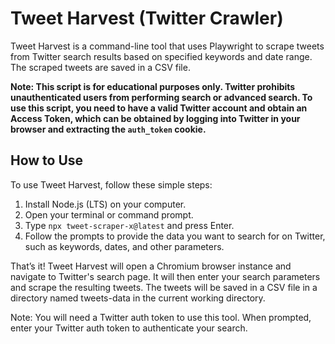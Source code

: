 # Tweet Harvest (Twitter Crawler)

Tweet Harvest is a command-line tool that uses Playwright to scrape tweets from Twitter search results based on specified keywords and date range. The scraped tweets are saved in a CSV file.

**Note: This script is for educational purposes only. Twitter prohibits unauthenticated users from performing search or advanced search. To use this script, you need to have a valid Twitter account and obtain an Access Token, which can be obtained by logging into Twitter in your browser and extracting the `auth_token` cookie.**

## How to Use

To use Tweet Harvest, follow these simple steps:
1. Install Node.js (LTS) on your computer.
2. Open your terminal or command prompt.
3. Type `npx tweet-scraper-x@latest` and press Enter.
4. Follow the prompts to provide the data you want to search for on Twitter, such as keywords, dates, and other parameters.

That’s it! Tweet Harvest will open a Chromium browser instance and navigate to Twitter's search page. It will then enter your search parameters and scrape the resulting tweets. The tweets will be saved in a CSV file in a directory named tweets-data in the current working directory.

Note: You will need a Twitter auth token to use this tool. When prompted, enter your Twitter auth token to authenticate your search.
